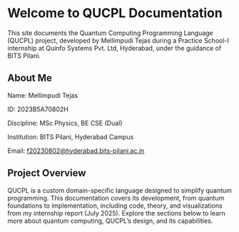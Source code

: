 # Welcome to QUCPL Documentation

This site documents the Quantum Computing Programming Language (QUCPL) project, developed by Mellimpudi Tejas during a Practice School-I internship at Quinfo Systems Pvt. Ltd, Hyderabad, under the guidance of BITS Pilani.

## About Me

Name: Mellimpudi Tejas

ID: 2023B5A70802H

Discipline: MSc Physics, BE CSE (Dual)

Institution: BITS Pilani, Hyderabad Campus

Email: <f20230802@hyderabad.bits-pilani.ac.in>

## Project Overview

QUCPL is a custom domain-specific language designed to simplify quantum programming. This documentation covers its development, from quantum foundations to implementation, including code, theory, and visualizations from my internship report (July 2025).
Explore the sections below to learn more about quantum computing, QUCPL’s design, and its capabilities.
